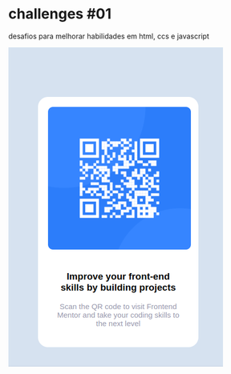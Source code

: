 # challenges #01
 desafios para melhorar habilidades em html, ccs e javascript

<img src = "qr-code-component-main/images/qrcde.png">